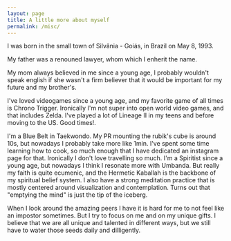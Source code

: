 ```yaml
---
layout: page
title: A little more about myself
permalink: /misc/
---
```


I was born in the small town of Silvânia - Goiás, in Brazil on May 8, 1993.

My father was a renouned lawyer, whom which I enherit the name.

My mom always believed in me since a young age, I probably wouldn't speak
english if she wasn't a firm believer that it would be important for my future
 and my brother's.

I've loved videogames since a young age, and my favorite game of all
times is Chrono Trigger. Ironically I'm not super into open world
video games, and that includes Zelda. I've played a lot of Lineage II in my
teens and before moving to the US. Good times!.

I'm a Blue Belt in Taekwondo. My PR mounting the rubik's cube is around
10s, but nowadays I probably take more like 1min. I've spent some time
learning how to cook, so much enough that I have dedicated an instagram page
for that. Ironically I don't love travelling so much. I'm a Spiritist since a
young age, but nowadays I think I resonate more with Umbanda. But really my
faith is quite ecumenic, and the Hermetic Kaballah is the backbone of my
spiritual belief system.  I also have a strong meditation practice that is
mostly centered around visualization and contemplation. Turns out that
"emptying the mind" is just the tip of the iceberg.

When I look around the amazing peers I have it is hard for me to not feel
like an impostor sometimes. But I try to focus on me and on my unique gifts.
I believe that we are all unique and talented in different ways, but we still
have to water those seeds daily and dilligently.
